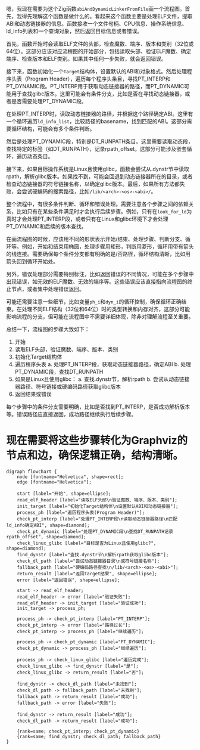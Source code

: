 嗯，我现在需要为这个Zig函数`abiAndDynamicLinkerFromFile`画一个流程图。首先，我得先理解这个函数是做什么的。看起来这个函数主要是处理ELF文件，提取ABI和动态链接器的信息。函数接收一个文件句柄、CPU信息、操作系统信息、ld_info列表和一个查询对象，然后返回目标信息或者错误。

首先，函数开始时会读取ELF文件的头部，检查魔数、端序、版本和类别（32位或64位）。这部分应该对应流程图的开始部分，包括读取头部、验证ELF魔数、确定端序、检查版本和ELF类别。如果其中任何一步失败，就会返回错误。

接下来，函数初始化一个`Target`结构体，设置默认的ABI和对象格式。然后处理程序头表（Program Header），遍历每个程序头条目，寻找PT_INTERP和PT_DYNAMIC段。PT_INTERP用于获取动态链接器的路径，而PT_DYNAMIC可能用于查找glibc版本。这里可能会有条件分支，比如是否在寻找动态链接器，或者是否需要处理PT_DYNAMIC段。

在处理PT_INTERP时，读取动态链接器的路径，并根据这个路径确定ABI。这里有一个循环遍历`ld_info_list`，比较路径的basename，找到匹配的ABI。这部分需要循环结构，可能会有多个条件判断。

然后是处理PT_DYNAMIC段，特别是DT_RUNPATH条目。这里需要读取动态段，查找特定的标签（如DT_RUNPATH），记录rpath_offset。这部分可能涉及嵌套循环，遍历动态条目。

接下来，如果目标操作系统是Linux且使用glibc，函数会尝试从.dynstr节中读取rpath，解析glibc版本。如果找不到，可能会回退到动态链接器所在的目录，或者检查动态链接器的符号链接名称，以确定glibc版本。最后，如果所有方法都失败，会尝试硬编码的搜索路径，比如`/lib/<arch>-<os>-<abi>/`。

整个流程中，有很多条件判断、循环和错误处理。需要注意各个步骤之间的依赖关系，比如只有在某些条件满足时才会执行后续步骤。例如，只有在`look_for_ld`为真时才会处理PT_INTERP段，或者只有在Linux和glibc环境下才会处理PT_DYNAMIC和后续的版本查找。

在画流程图的时候，应该用不同的形状表示开始/结束、处理步骤、判断分支、循环等。例如，开始和结束用椭圆，处理步骤用矩形，判断用菱形，循环用带有箭头的线连接。需要确保每个条件分支都有明确的是/否路径，循环结构清晰，比如用箭头回到循环开始处。

另外，错误处理部分需要特别标注，比如返回错误的不同情况，可能在多个步骤中出现错误，如无效的ELF魔数、无效的端序等。这些错误应该直接指向流程图的终止节点，或者集中处理错误返回。

可能还需要注意一些细节，比如变量`ph_i`和`dyn_i`的循环控制，确保循环正确结束。在处理不同ELF结构（32位和64位）时的类型转换和内存对齐，这部分可能影响流程的分支，但可能在流程图中不需要详细体现，除非对理解流程至关重要。

总结一下，流程图的步骤大致如下：

1. 开始
2. 读取ELF头部，验证魔数、端序、版本、类别
3. 初始化Target结构体
4. 遍历程序头表
   a. 处理PT_INTERP段，获取动态链接器路径，确定ABI
   b. 处理PT_DYNAMIC段，查找DT_RUNPATH
5. 如果是Linux且使用glibc：
   a. 查找.dynstr节，解析rpath
   b. 尝试从动态链接器路径、符号链接或硬编码路径获取glibc版本
6. 返回结果或错误

每个步骤中的条件分支需要明确，比如是否找到PT_INTERP，是否成功解析版本等。错误路径应直接返回，成功路径继续执行后续步骤。

现在需要将这些步骤转化为Graphviz的节点和边，确保逻辑正确，结构清晰。
================================================
```graphviz
digraph flowchart {
    node [fontname="Helvetica", shape=rect];
    edge [fontname="Helvetica"];

    start [label="开始", shape=ellipse];
    read_elf_header [label="读取ELF头部\n验证魔数、端序、版本、类别"];
    init_target [label="初始化Target结构体\n设置默认ABI和动态链接器"];
    process_ph [label="遍历程序头表(Program Header)"];
    check_pt_interp [label="处理PT_INTERP段\n读取动态链接器路径\n匹配ld_info确定ABI", shape=diamond];
    check_pt_dynamic [label="处理PT_DYNAMIC段\n查找DT_RUNPATH记录rpath_offset", shape=diamond];
    check_linux_glibc [label="目标是否为Linux且使用glibc?", shape=diamond];
    find_dynstr [label="查找.dynstr节\n解析rpath获取glibc版本"];
    check_dl_path [label="尝试动态链接器目录\n或符号链接名称"];
    fallback_path [label="硬编码路径查找\n/lib/<arch>-<os>-<abi>"];
    return_result [label="返回Target结果", shape=ellipse];
    error [label="返回错误", shape=ellipse];

    start -> read_elf_header;
    read_elf_header -> error [label="验证失败"];
    read_elf_header -> init_target [label="验证成功"];
    init_target -> process_ph;

    process_ph -> check_pt_interp [label="PT_INTERP"];
    check_pt_interp -> error [label="路径过长"];
    check_pt_interp -> process_ph [label="继续遍历"];

    process_ph -> check_pt_dynamic [label="PT_DYNAMIC"];
    check_pt_dynamic -> process_ph [label="继续遍历"];

    process_ph -> check_linux_glibc [label="遍历完成"];
    check_linux_glibc -> find_dynstr [label="是"];
    check_linux_glibc -> return_result [label="否"];

    find_dynstr -> check_dl_path [label="未找到"];
    check_dl_path -> fallback_path [label="未找到"];
    fallback_path -> return_result [label="成功"];
    fallback_path -> error [label="失败"];

    find_dynstr -> return_result [label="成功"];
    check_dl_path -> return_result [label="成功"];

    {rank=same; check_pt_interp; check_pt_dynamic}
    {rank=same; find_dynstr; check_dl_path; fallback_path}
}
```